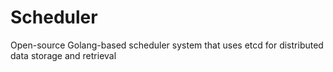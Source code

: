 # Scheduler

Open-source Golang-based scheduler system that uses etcd for distributed data storage and retrieval 
